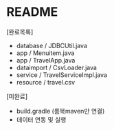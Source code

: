 # README

[완료목록]
- database / JDBCUtil.java
- app / Menuitem.java
- app / TravelApp.java
- dataimport / CsvLoader.java
- service / TravelServiceImpl.java
- resource / travel.csv

[미완료]
- build.gradle (롬복maven만 연결)
- 데이터 연동 및 실행
